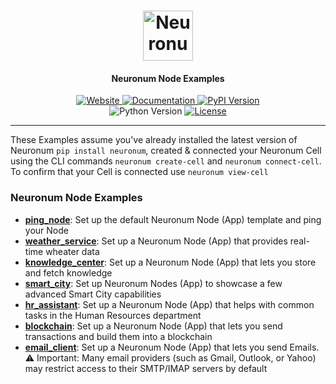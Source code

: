 <h1 align="center">
  <img src="https://neuronum.net/static/neuronum.svg" alt="Neuronum" width="80">
</h1>
<h4 align="center">Neuronum Node Examples</h4>

<p align="center">
  <a href="https://neuronum.net">
    <img src="https://img.shields.io/badge/Website-Neuronum-blue" alt="Website">
  </a>
  <a href="https://github.com/neuronumcybernetics/neuronum">
    <img src="https://img.shields.io/badge/Docs-Read%20now-green" alt="Documentation">
  </a>
  <a href="https://pypi.org/project/neuronum/">
    <img src="https://img.shields.io/pypi/v/neuronum.svg" alt="PyPI Version">
  </a><br>
  <img src="https://img.shields.io/badge/Python-3.8%2B-yellow" alt="Python Version">
  <a href="https://github.com/neuronumcybernetics/neuronum/blob/main/LICENSE.md">
    <img src="https://img.shields.io/badge/License-MIT-blue.svg" alt="License">
  </a>
</p>

---
These Examples assume you've already installed the latest version of Neuronum `pip install neuronum`, created & connected your Neuronum Cell using the CLI commands `neuronum create-cell` and `neuronum connect-cell`. To confirm that your Cell is connected use `neuronum view-cell`

### **Neuronum Node Examples**
- [**ping_node**](https://github.com/neuronumcybernetics/neuronum/tree/main/features/nodes/examples/ping_node): Set up the default Neuronum Node (App) template and ping your Node
- [**weather_service**](https://github.com/neuronumcybernetics/neuronum/tree/main/features/nodes/examples/weather_service): Set up a Neuronum Node (App) that provides real-time wheater data
- [**knowledge_center**](https://github.com/neuronumcybernetics/neuronum/tree/main/features/nodes/examples/knowledge_center): Set up a Neuronum Node (App) that lets you store and fetch knowledge
- [**smart_city**](https://github.com/neuronumcybernetics/neuronum/tree/main/features/nodes/examples/smart_city): Set up Neuronum Nodes (App) to showcase a few advanced Smart City capabilities
- [**hr_assistant**](https://github.com/neuronumcybernetics/neuronum/tree/main/features/nodes/examples/hr_assistant): Set up a Neuronum Node (App) that helps with common tasks in the Human Resources department
- [**blockchain**](https://github.com/neuronumcybernetics/neuronum/tree/main/features/nodes/examples/blockchain): Set up a Neuronum Node (App) that lets you send transactions and build them into a blockchain
- [**email_client**](https://github.com/neuronumcybernetics/neuronum/tree/main/features/nodes/examples/email_client): Set up a Neuronum Node (App) that lets you send Emails.  ⚠️ Important: Many email providers (such as Gmail, Outlook, or Yahoo) may restrict access to their SMTP/IMAP servers by default

